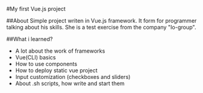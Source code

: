 #My first Vue.js project


##About
Simple project writen in Vue.js framework. It form for programmer talking about his skills.
She is a test exercise from the company "Io-group".

##What i learned? 
* A lot about the work of frameworks 
* Vue(CLI) basics
* How to use components
* How to deploy static vue project
* Input customization (checkboxes and sliders)
* About .sh scripts, how write and start them
